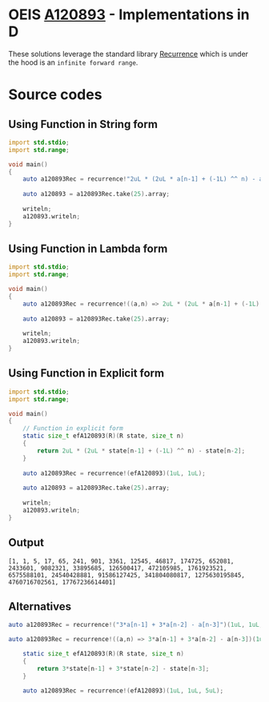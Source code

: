# OEIS [A120893](https://oeis.org/A120893) - Implementations in D

These solutions leverage the standard library [Recurrence](https://dlang.org/library/std/range/recurrence.html) which is under the hood is an `infinite forward range`.

# Source codes

## Using Function in String form

```d
import std.stdio;
import std.range;

void main()
{
    auto a120893Rec = recurrence!"2uL * (2uL * a[n-1] + (-1L) ^^ n) - a[n-2]"(1uL, 1uL);
        
    auto a120893 = a120893Rec.take(25).array;
    
    writeln;
    a120893.writeln;
}
```

## Using Function in Lambda form

```d
import std.stdio;
import std.range;

void main()
{
    auto a120893Rec = recurrence!((a,n) => 2uL * (2uL * a[n-1] + (-1L) ^^ n) - a[n-2])(1uL, 1uL);
        
    auto a120893 = a120893Rec.take(25).array;
    
    writeln;
    a120893.writeln;
}

```

## Using Function in Explicit form

```d
import std.stdio;
import std.range;

void main()
{  
    // Function in explicit form
    static size_t efA120893(R)(R state, size_t n)
    {
        return 2uL * (2uL * state[n-1] + (-1L) ^^ n) - state[n-2];
    }
        
    auto a120893Rec = recurrence!(efA120893)(1uL, 1uL);
    
    auto a120893 = a120893Rec.take(25).array;
    
    writeln;
    a120893.writeln;
}
```

## Output

```text
[1, 1, 5, 17, 65, 241, 901, 3361, 12545, 46817, 174725, 652081, 2433601, 9082321, 33895685, 126500417, 472105985, 1761923521, 6575588101, 24540428881, 91586127425, 341804080817, 1275630195845, 4760716702561, 17767236614401]
```

## Alternatives

```d
auto a120893Rec = recurrence!("3*a[n-1] + 3*a[n-2] - a[n-3]")(1uL, 1uL, 5uL);
```

```d
auto a120893Rec = recurrence!((a,n) => 3*a[n-1] + 3*a[n-2] - a[n-3])(1uL, 1uL, 5uL);
```

```d
    static size_t efA120893(R)(R state, size_t n)
    {
        return 3*state[n-1] + 3*state[n-2] - state[n-3];
    }
        
    auto a120893Rec = recurrence!(efA120893)(1uL, 1uL, 5uL);
```
